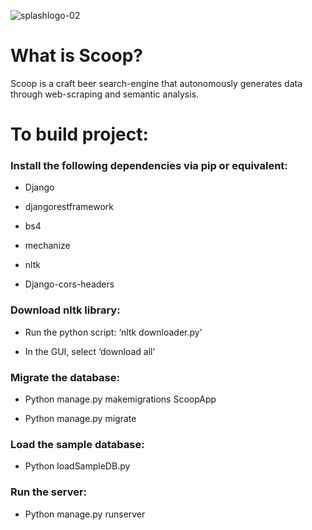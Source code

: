 ![splashlogo-02](https://cloud.githubusercontent.com/assets/17185335/21775764/4a6dbb5c-d68f-11e6-90cc-5cb98d576d22.png)


# What is Scoop?

Scoop is a craft beer search-engine that autonomously generates data through web-scraping and semantic analysis.


# To build project:

### Install the following dependencies via pip or equivalent:


* Django

* djangorestframework

* bs4

* mechanize

* nltk

* Django-cors-headers


### Download nltk library:

* Run the python script: ‘nltk downloader.py’

* In the GUI, select ‘download all’


### Migrate the database:

* Python manage.py makemigrations ScoopApp

* Python manage.py migrate


### Load the sample database:

* Python loadSampleDB.py 


### Run the server:

* Python manage.py runserver
